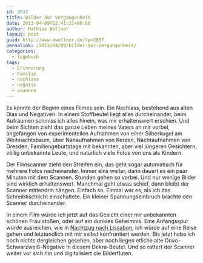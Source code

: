 ```yaml
---
id: 3837
title: Bilder der Vergangenheit
date: 2013-04-09T22:41:21+00:00
author: Mathias Wellner
layout: post
guid: http://www.mwellner.de/?p=3837
permalink: /2013/04/09/bilder-der-vergangenheit/
categories:
  - tagebuch
tags:
  - Erinnerung
  - Familie
  - nachlass
  - negativ
  - scannen
---
```

Es könnte der Beginn eines Filmes sein. Ein Nachlass, bestehend aus alten Dias und Negativen. In einem Stoffbeutel liegt alles durcheinander, beim Aufräumen schmiss ich alles hinein, was mir erhaltenswert erschien. Und beim Sichten zieht das ganze Leben meines Vaters an mir vorbei, angefangen von experimentellen Aufnahmen von einer Silberkugel am Weihnachtsbaum, über Nahaufnahmen von Kerzen, Nachtaufnahmen von Dresden, Familiengeburtstage mit bekannten, aber viel jüngeren Gesichtern, völlig unbekannte Leute, und natürlich viele Fotos von uns als Kindern. 



Der Filmscanner zieht den Streifen ein, das geht sogar automatisch für mehrere Fotos nacheinander. Immer eins weiter, dann dauert es ein paar Minuten mit dem Scannen. Stunden gehen so vorbei. Und nur wenige Bilder sind wirklich erhaltenswert. Manchmal geht etwas schief, dann bleibt der Scanner mittendrin hängen. Einfach so. Einmal war es, als ich das Schreibtischlicht einschaltete. Ein kleiner Spannungseinbruch brachte den Scanner durcheinander. 

In einem Film würde ich jetzt auf das Gesicht einer mir unbekannten schönen Frau stoßen, oder auf ein dunkles Geheimnis. Eine Anfangsspur würde ausreichen, wie in [Nachtzug nach Lissabon](http://de.wikipedia.org/wiki/Nachtzug_nach_Lissabon), ich würde auf eine Reise gehen und letztendlich mit mir selbst konfrontiert werden. Bis jetzt habe ich noch nichts dergleichen gesehen, aber noch liegen etliche alte Orwo-Schwarzweiß-Negative in diesem Dekra-Beutel. Und so rattert der Scanner weiter vor sich hin und digitalisiert die Bilderfluten.
